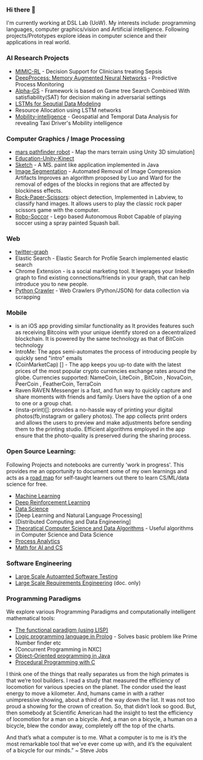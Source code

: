 ### Hi there 👋
 	
I'm currently working at DSL Lab (UoW). My interests include: programming languages, computer graphics/vision and Artificial intelligence. Following projects/Prototypes explore ideas in computer science and their applications in real world. 

### AI Research Projects 

- [MIMIC-RL](https://github.com/asjad99/MIMIC_RL_COACH) -  Decision Support for Clinicians treating Sepsis    
- [DeepProcess: Memory Augmented Neural Networks](https://github.com/asjad99/DeepProcess) - Predictive Process Monitoring 
- [Alpha-GS](https://github.com/asjad99/rosetta_stone) - Framework is based on Game tree Search Combined With satisfiability(SAT) for decision making in adversarial settings
- [LSTMs for Sequtial Data Modeling](https://github.com/asjad99/tensorflow_LSTM)
- Resource Allocation using LSTM networks 
- [Mobility-intelligence](https://github.com/asjad99/mobility-intelligence) - Geospatial and Temporal Data Analysis for revealing Taxi Driver's Mobility intelligence

### Computer Graphics / Image Processing  
- [mars pathfinder robot](https://github.com/asjad99/mars_pathfinder_robot) - Map the mars terrain using Unity 3D simulation]
- [Education-Unity-Kinect](https://github.com/asjad99/KINEFF)
- [Sketch](https://github.com/asjad99/Sketch) - A MS. paint like application implemented in Java
- [Image Segmentation](https://github.com/asjad99/Image-Processing) - Automated Removal of Image Compression Artifacts Improves an algorithm proposed by Luo and Ward for the removal of edges of the blocks in regions that are affected by blockiness effects. 
- [Rock-Paper-Scissors](https://github.com/asjad99/Rock-Paper-Scissors): object detection, Implemented in Labview, to classify hand images. It allows users to play the classic rock paper scissors game with the computer.
- [Robo-Soccor](https://github.com/asjad99/robot-soccor)  - Lego based Autonomous Robot Capable of playing soccer using a spray painted Squash ball.

### Web  
- [twitter-graph]() 
- Elastic Search   - Elastic Search for Profile Search implemented elastic search
- Chrome Extension - is a social marketing tool. It leverages your linkedIn graph to find existing connections/friends in your graph, that can help introduce you to new people. 
- [Python Crawler](https://github.com/asjad99/datascience-GYM/blob/master/Data_engineering/web_crawler.py) - Web Crawlers (Python/JSON) for data collection via scrapping


### Mobile 

-  is an iOS app providing similar functionality as It provides features such as receiving Bitcoins with your unique identify stored on a decentralized blockchain. It is powered by the same technology as that of BitCoin technology
- IntroMe: The apps semi-automates the process of introducing people by quickly send "intro" emails 
- (CoinMarketCap) [] -  The app keeps you up-to date with the latest prices of the most popular crypto currencies exchange rates around the globe. Currencies supported: NameCoin, LiteCoin , BitCoin , NovaCoin, PeerCoin , FeatherCoin, TerraCoin 
- Raven RAVEN Messenger is a fast, and fun way to quickly capture and share moments with friends and family. Users have the option of a one to one or a group chat.
- (insta-print)[]: provides a no-hassle way of printing your digital photos(fb,instagram or gallery photos). The app collects print orders and allows the users to preview and make adjustments before sending them to the printing studio.  Efficient algorithms employed in the app ensure that the photo-quality is preserved during the sharing process.


### Open Source Learning: 

Following Projects and notebooks are currently 'work in progress'. This provides me an opportunity to document some of my own learnings and acts as a [road map](https://i.am.ai/roadmap/#fundamentals) for self-taught learners out there to learn CS/ML/data science for free. 

- [Machine Learning](https://github.com/asjad99/Machine-Learning-GYM)
- [Deep Reinforcement Learning](https://github.com/asjad99/Deep-Reinforcement-Learning)
- [Data Science](https://github.com/asjad99/datascience-GYM) 
- [Deep Learning and Natural Language Processing] 
- [Distributed Computing and Data Engineering]  
- [Theoratical Computer Science and Data Algorithms](https://github.com/asjad99/Algorithms_GYM) - Useful algorithms in Computer Science and Data Science
- [Process Analytics](https://github.com/asjad99/process-analytics)
- [Math for AI and CS](https://www.overleaf.com/project/60321e0c4ca63c16ec680cde)

### Software Engineering 
- [Large Scale Autoamted Software Testing](https://github.com/asjad99/Software-Testing-/blob/master/Report.pdf)
- [Large Scale Requirements Engineering](https://github.com/asjad99/Requirements-Engineering-) (doc. only)


### Programming Paradigms   

We explore various Programming Paradigms and computationally intelligent mathematical tools:   

- [The functional paradigm (using LISP)](https://github.com/asjad99/lisp-practice) 
- [Logic programming language in Prolog](https://github.com/asjad99/Prolog) - Solves basic problem like Prime Number finder etc
- [Concurrent Programming in NXC]
- [Object-Oriented programming in Java]()
- [Procedural Programming with C]() 


I think one of the things that really separates us from the high primates is that we’re tool builders. I read a study that measured the efficiency of locomotion for various species on the planet. The condor used the least energy to move a kilometer. And, humans came in with a rather unimpressive showing, about a third of the way down the list. It was not too proud a showing for the crown of creation. So, that didn’t look so good. But, then somebody at Scientific American had the insight to test the efficiency of locomotion for a man on a bicycle. And, a man on a bicycle, a human on a bicycle, blew the condor away, completely off the top of the charts.

And that’s what a computer is to me. What a computer is to me is it’s the most remarkable tool that we’ve ever come up with, and it’s the equivalent of a bicycle for our minds.” ~ Steve Jobs



<!-- Moonshots: 
https://github.com/ossu/computer-science#readme
Human-level concept learning through probabilistic program induction
Going deep into langauge, reinforcement learning 

<!-- 
https://www.cs.cornell.edu/jeh/book.pdf
https://web.stanford.edu/class/cs168/index.html
- BDI systems 

<!--unity ant simulation
https://www.youtube.com/watch?v=X-iSQQgOd1A

<!-- inspiration: 
https://paperswithcode.com/sota
also see data products and newsletters: 
<!-- 
- Systems Programming Rust (OS + databases)
You should be comfortable with arrays, pointers, references, classes, methods, dynamic memory allocation, recursion, linked lists, binary search trees, hashing, iterators, and function pointers.
 - Computational Photography
 - https://rolisz.ro/projects/
 - 
- https://jeremykun.com/2018/12/01/a-programmers-introduction-to-mathematics/
- https://maxmasnick.com/kb/
- https://chrisalbon.com/ Photography: 
https://paulstamatiou.com/photos/new-zealand/mount-cook-to-christchurch/ 
gear: https://paulstamatiou.com/stuff-i-use/


“If you want to build a ship, don't drum up the men to gather wood, divide the work, and give orders. Instead, teach them to yearn for the vast and endless sea.”

"A person often meets his destiny on the road he took to avoid it."

[Naval and Kapil Gupta on Hardwork](https://youtu.be/q6k_ufqaiBg)

----------------------------------------------------------------------------------------------------------------


